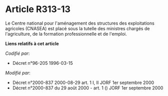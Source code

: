 # Article R313-13

Le Centre national pour l'aménagement des structures des exploitations agricoles (CNASEA) est placé sous la tutelle des
ministres chargés de l'agriculture, de la formation professionnelle et de l'emploi.

**Liens relatifs à cet article**

_Codifié par_:

  - Décret n°96-205 1996-03-15

_Modifié par_:

  - Décret n°2000-837 2000-08-29 art. 1 I, II JORF 1er septembre 2000
  - Décret n°2000-837 du 29 août 2000 - art. 1 () JORF 1er septembre 2000
